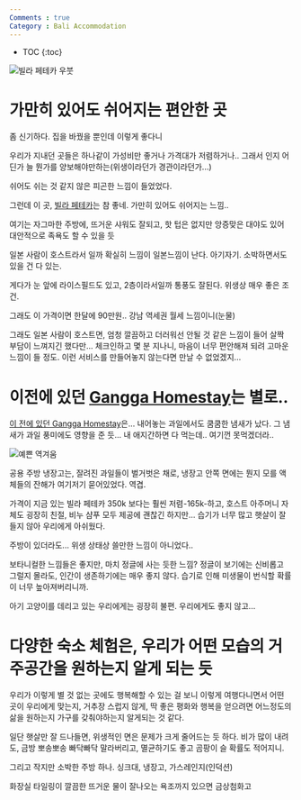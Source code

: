 ```yaml
---
Comments : true
Category : Bali Accommodation
---
```


* TOC
{:toc}


![빌라 페테카 우붓](https://lh3.googleusercontent.com/HyUHu3ZDK7PCmL2IYnXQsyzfic__1EM03b782ZfjWb4ygNcPXG2W4Hc2XjamGVtqfJp6nFmK67ba_ah3F93EuHc_zMMxGVgnqsrfvkQUlOe692RHZfcOHme69LJtKfVSHRt37KYtppyU2BUQ71udFVtpAkFiSJRDLjfUf8st8Itqn0CJ21VCxUdoN96-3eJbubywuyYrOMUrRUKqQFC5vUM9ZUwCxjnmUPrNpuO5gHc5ftdMhIXbYQaIxRD8ES-BPTdHU6PjtWT7y77TIeT7z1BPx-XWq8Hcxxxjj67Q1UCctl1SjcH2PEpJTVfHWEdLYAvVWgre1PxZDo_9zTCFIRKkR2XWyfXjy9v8J9Hr1CI88eoOVGONu7YIJsge149pXxahWx73IKPViqVUjYlZuqyG-st6SkXg2EZaDOzMudv4OVHrCJlUwPPzpe4Q5myjmTwDWpqN8YdEw4T29Y3wtkHJjgnbugq4Cj00eWSKIACAklBNmpxz8gdbDrIKS2ESGVHjnk91V75SAOWf66CbsB2pjdBRm6b3ho3pQlisv_P3oDE_KM9UiW0M6avwUlOF7EHloUYgF5W-l9g2zk7ygZoyN9lP1k7LYEjIDJMeyD_9eBzc6pRdoTn0mKkV6lnDyhe2wFJysM8_7fkeJ22QzhI-U9pJgJK2bRBdfoY9L3Az6mWHKiJaMoL5sI242C22rqha1CZtLUxttaXf26wjgZKu=w797-h598-no)

# 가만히 있어도 쉬어지는 편안한 곳

좀 신기하다.
집을 바꿨을 뿐인데 이렇게 좋다니

우리가 지내던 곳들은
하나같이 가성비만 좋거나
가격대가 저렴하거나..
그래서 인지 어딘가 늘 뭔가를 양보해야만하는(위생이라던가 경관이라던가...)

쉬어도 쉬는 것 같지 않은 피곤한 느낌이 들었었다.


그런데 이 곳, [빌라 페테카](http://app.ac/KjcS9Sa73)는 참 좋네.
가만히 있어도 쉬어지는 느낌..

여기는 자그마한 주방에, 뜨거운 샤워도 잘되고, 핫 텁은 없지만 앙증맞은 대야도 있어
대안적으로 족욕도 할 수 있을 듯

일본 사람이 호스트라서 일까 확실히 느낌이 일본느낌이 난다.
아기자기. 소박하면서도 있을 건 다 있는.

게다가 눈 앞에 라이스필드도 있고, 2층이라서일까 통풍도 잘된다.
위생상 매우 좋은 조건.



그래도 이 가격이면 한달에 90만원.. 강남 역세권 월세 느낌이니(눈물)

그래도 일본 사람이 호스트면, 엄청 깔끔하고 더러워선 안될 것 같은 느낌이 들어
살짝 부담이 느껴지긴 했다만... 체크인하고 몇 분 지나니, 마음이 너무 편안해져 되려 고마운 느낌이 들 정도.
이런 서비스를 만들어놓지 않는다면 만날 수 없었겠지...




# 이전에 있던 [Gangga Homestay](http://app.ac/xEfmkSS83)는 별로..



[이 전에 있던 Gangga Homestay](http://app.ac/xEfmkSS83)은... 내어놓는 과일에서도 쿰쿰한 냄새가 났다. 그 냄새가 과일 풍미에도 영향을 준 듯...
내 애지간하면 다 먹는데.. 여기껀 못먹겠더라..

![예쁜 역겨움](https://lh3.googleusercontent.com/kW2MO5W39rFdfAvoTxwf3kOv_gbzABiQk0lXw5XAEOpl73plQ36h3_S230yaIk-bzUSsI9brEwms8FA0g9ikh58Neqkx7WasCyDkSWB-jbCNguwJEUOVszUmd8HoOY3Lkjh0-5_DaApHno9pwklxi1jvnI1dcJTexYT05E22UJyhF9mE0Xu2X3cctBjsDKTVI8j8dJWwKgEC3Hw9DnRKz8n3FAPxvmnxI5ytirJjLSX0fpnSg59pNASu1WGOaD-D1PTPcXaqGxrOAsJebgtnItwsNB-b3U3U5cIZHWxEtN-AQvsejJ80UpbGdyeLXcSTquuAIm1Ocf_mlWZPH8_rqkM1ZEIra25soIpnLLue2tCx644ZtCj6AHD2tR6V3-fwDkb4LjgRdomA75Voi8242bshp6SChcMrSDX-nm1COoYsJyNH4CcB2KjzqfmrDVugwvrUXZmrCml0YF4XazpqRfVR_gpW6Ec4uM4euMV_neQP7ImadHIf6R5xQNPkLIfcUNTjVDyOcV7O2HuldoNGVvXV7L4kB7HmBTVsgIAMSHehktA6G_y147ofCFgmDcjVarX2i7FC_gp3GKA8cF1yCbpWLrB94DaLF1c7oxVOTo81BAZoAdzK_Zd2kE9WmKhX-yY_uQJszOBBWptPR0jVVII02N6QejBN_GdgQxh8V32TBMqqaR6KQxAwnRhYX1j7ZByszdJhbiB49t2N_kU-ICx8=w797-h598-no)


공용 주방 냉장고는, 잘려진 과일들이 벌거벗은 채로,
냉장고 안쪽 면에는 뭔지 모를 액체들의 잔해가 여기저기 묻어있었다.
역겹.

가격이 지금 있는 빌라 페테카 350k 보다는 훨씬 저렴-165k-하고,
호스트 아주머니 자체도 굉장히 친절, 비누 샴푸 모두 제공에 괜찮긴 하지만...
습기가 너무 많고 햇살이 잘 들지 않아 우리에게 아쉬웠다.

주방이 있더라도... 위생 상태상 쓸만한 느낌이 아니었다..

보타니컬한 느낌들은 좋지만, 마치 정글에 사는 듯한 느낌?
정글이 보기에는 신비롭고 그럴지 몰라도, 인간이 생존하기에는 매우 좋지 않다.
습기로 인해 미생물이 번식할 확률이 너무 높아져버리니까.

아기 고양이를 데리고 있는 우리에게는 굉장히 불편.
우리에게도 좋지 않고...



# 다양한 숙소 체험은, 우리가 어떤 모습의 거주공간을 원하는지 알게 되는 듯

우리가 이렇게 별 것 없는 곳에도 행복해할 수 있는 걸 보니
이렇게 여행다니면서 어떤 곳이 우리에게 맞는지,
거추장 스럽지 않게, 딱 좋은 평화와 행복을 얻으려면 어느정도의 삶을 원하는지
가구를 갖춰야하는지 알게되는 것 같다.

일단 햇살만 잘 드나들면, 위생적인 면은 문제가 크게 줄어드는 듯 하다.
비가 많이 내려도, 금방 뽀송뽀송 빠닥빠닥 말라버리고, 멸균하기도 좋고
곰팡이 슬 확률도 적어지니.

그리고 작지만 소박한 주방 하나.
싱크대, 냉장고, 가스레인지(인덕션)

화장실
타일링이 깔끔한
뜨거운 물이 잘나오는
욕조까지 있으면 금상첨화고


